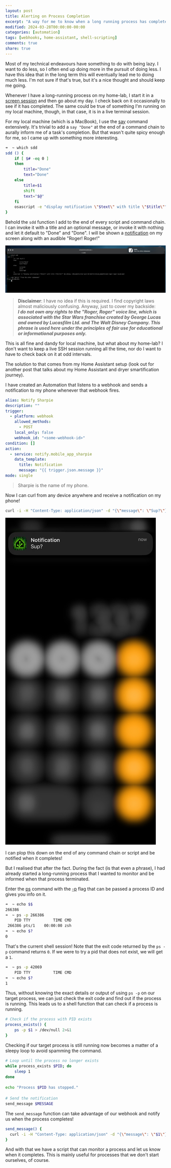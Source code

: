 ```yaml
---
layout: post
title: Alerting on Process Completion
excerpt: "A way for me to know when a long running process has completed."
modified: 2024-03-28T00:00:00-00:00
categories: [automation]
tags: [webhooks, home-assistant, shell-scripting]
comments: true
share: true
---
```


Most of my technical endeavours have something to do with being lazy. I want to do less, so I often end up doing more in the pursuit of doing less. I have this idea that in the long term this will eventually lead me to doing much less. I'm not sure if that's true, but it's a nice thought and should keep me going.

Whenever I have a long-running process on my home-lab, I start it in a [screen session](https://linux.die.net/man/1/screen) and then go about my day. I check back on it occasionally to see if it has completed. The same could be true of something I'm running on my local machine, though, in that case, it is in a live terminal session.

For my local machine (which is a MacBook), I use the [say](https://ss64.com/mac/say.html) command extensively. It's trivial to add a `say "Done"` at the end of a command chain to aurally inform me of a task's completion. But that wasn't quite spicy enough for me, so I came up with something more interesting.

```sh
➜  ~ which sdd
sdd () {
	if [ $# -eq 0 ]
	then
		title="Done"
		text="Done"
	else
		title=$1
		shift
		text="$@"
	fi
	osascript -e "display notification \"$text\" with title \"$title\"" && afplay ~/Documents/star-wars-b1-battle-droid_kampfdroide-roger-roger-sound.mp3
}
```

Behold the `sdd` function I add to the end of every script and command chain. I can invoke it with a title and an optional message, or invoke it with nothing and let it default to "Done" and "Done". I will be shown a [notification](https://developer.apple.com/library/archive/documentation/LanguagesUtilities/Conceptual/MacAutomationScriptingGuide/DisplayNotifications.html) on my screen along with an audible "Roger! Roger!"

![sdd-invocation-demo.png](sdd-invocation-demo.png)

> **Disclaimer**: I have no idea if this is required. I find copyright laws almost maliciously confusing. Anyway, just to cover my backside:\
> _**I do not own any rights to the "Roger, Roger" voice line, which is associated with the Star Wars franchise created by George Lucas and owned by Lucasfilm Ltd. and The Walt Disney Company. This phrase is used here under the principles of fair use for educational or informational purposes only.**_

This is all fine and dandy for local machine, but what about my home-lab? I don't want to keep a live SSH session running all the time, nor do I want to have to check back on it at odd intervals.

The solution to that comes from my Home Assistant setup (look out for another post that talks about my Home Assistant and dryer smartification journey). 

I have created an Automation that listens to a webhook and sends a notification to my phone whenever that webhook fires.

```yaml
alias: Notify Sharpie
description: ""
trigger:
  - platform: webhook
    allowed_methods:
      - POST
    local_only: false
    webhook_id: "<some-webhook-id>"
condition: []
action:
  - service: notify.mobile_app_sharpie
    data_template:
      title: Notification
      message: "{{ trigger.json.message }}"
mode: single
```

> Sharpie is the name of my phone.

Now I can curl from any device anywhere and receive a notification on my phone!

```sh
curl -i -H "Content-Type: application/json" -d "{\"message\": \"Sup?\"}" https://<home-assistant-server>/api/webhook/<wehook-id>
```

![SharpieHASSNotification.jpg](sharpie-hass-notification.jpg)

I can plop this down on the end of any command chain or script and be notified when it completes!

But I realised that after the fact. During the fact (is that even a phrase), I had already started a long-running process that I wanted to monitor and be informed when that process terminated.

Enter the [ps](https://man7.org/linux/man-pages/man1/ps.1.html) command with the [-p](https://medium.com/@linuxschooltech/what-is-ps-p-command-in-linux-aede7e5f0751) flag that can be passed a process ID and gives you info on it.

```sh
➜  ~ echo $$
266386
➜  ~ ps -p 266386
    PID TTY          TIME CMD
 266386 pts/1    00:00:00 zsh
➜  ~ echo $?
0
```

That's the current shell session! Note that the exit code returned by the `ps -p` command returns `0`. If we were to try a pid that does not exist, we will get a `1`.

```sh
➜  ~ ps -p 42069
    PID TTY          TIME CMD
➜  ~ echo $?
1
```

Thus, without knowing the exact details or output of using `ps -p` on our target process, we can just check the exit code and find out if the process is running. This leads us to a shell function that can check if a process is running.

```sh
# Check if the process with PID exists
process_exists() {
    ps -p $1 > /dev/null 2>&1
}
```

Checking if our target process is still running now becomes a matter of a sleepy loop to avoid spamming the command.

```sh
# Loop until the process no longer exists
while process_exists $PID; do
    sleep 1
done

echo "Process $PID has stopped."

# Send the notification
send_message $MESSAGE
```

The `send_message` function can take advantage of our webhook and notify us when the process completes!

```sh
send_message() {
  curl -i -H "Content-Type: application/json" -d "{\"message\": \"$1\"}" https://<home-assistant-server>/api/webhook/<wehook-id>
}
```

And with that we have a script that can monitor a process and let us know when it completes. This is mainly useful for processes that we don't start ourselves, of course.
